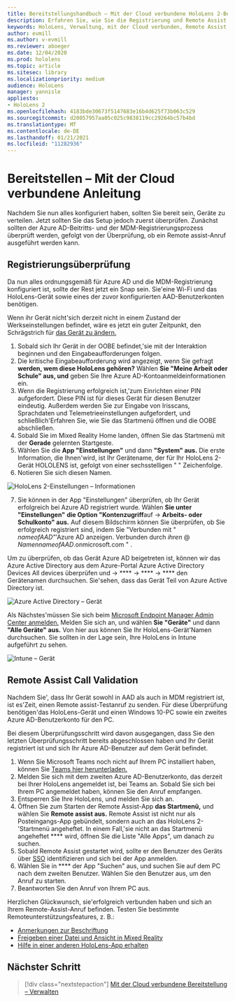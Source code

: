 ```yaml
---
title: Bereitstellungshandbuch – Mit der Cloud verbundene HoloLens 2-Bereitstellung im großen Maßstab mit Remote Assist – Bereitstellen
description: Erfahren Sie, wie Sie die Registrierung und Remote Assist für HoloLens-Geräte über ein mit der Cloud verbundenes Netzwerk überprüfen.
keywords: HoloLens, Verwaltung, mit der Cloud verbunden, Remote Assist, AAD, Azure AD, MDM, Verwaltung mobiler Geräte
author: evmill
ms.author: v-evmill
ms.reviewer: aboeger
ms.date: 12/04/2020
ms.prod: hololens
ms.topic: article
ms.sitesec: library
ms.localizationpriority: medium
audience: HoloLens
manager: yannisle
appliesto:
- HoloLens 2
ms.openlocfilehash: 4183bde30673f5147683e16b4d625f73b063c529
ms.sourcegitcommit: d20057957aa05c025c9838119cc29264bc57b4bd
ms.translationtype: MT
ms.contentlocale: de-DE
ms.lasthandoff: 01/21/2021
ms.locfileid: "11282936"
---
```

# Bereitstellen – Mit der Cloud verbundene Anleitung

Nachdem Sie nun alles konfiguriert haben, sollten Sie bereit sein, Geräte zu verteilen. Jetzt sollten Sie das Setup jedoch zuerst überprüfen. Zunächst sollten der Azure AD-Beitritts- und der MDM-Registrierungsprozess überprüft werden, gefolgt von der Überprüfung, ob ein Remote assist-Anruf ausgeführt werden kann.

## Registrierungsüberprüfung

Da nun alles ordnungsgemäß für Azure AD und die MDM-Registrierung konfiguriert ist, sollte der Rest jetzt ein Snap sein. Sie&#39;eine Wi-Fi und das HoloLens-Gerät sowie eines der zuvor konfigurierten AAD-Benutzerkonten benötigen.

Wenn ihr Gerät nicht&#39;sich derzeit nicht in einem Zustand der Werkseinstellungen befindet, wäre es jetzt ein guter Zeitpunkt, den Schrägstrich für [das Gerät zu ändern.](https://docs.microsoft.com/hololens/hololens-recovery#clean-reflash-the-device)

1. Sobald sich Ihr Gerät in der OOBE befindet,&#39;sie mit der Interaktion beginnen und den Eingabeaufforderungen folgen. 
1. Die kritische Eingabeaufforderung wird angezeigt, wenn Sie gefragt **werden, wem diese HoloLens gehören?** Wählen **Sie "Meine Arbeit oder Schule" aus, und** geben Sie Ihre Azure AD-Kontoanmeldeinformationen ein.
1. Wenn die Registrierung erfolgreich ist,&#39;zum Einrichten einer PIN aufgefordert. Diese PIN ist für dieses Gerät für diesen Benutzer eindeutig. Außerdem werden Sie zur Eingabe von Irisscans, Sprachdaten und Telemetrieeinstellungen aufgefordert, und schließlich&#39;Erfahren Sie, wie Sie das Startmenü öffnen und die OOBE abschließen.
1. Sobald Sie im Mixed Reality Home landen, öffnen Sie das Startmenü mit der **Gerade** gelernten Startgeste.
1. Wählen Sie die **App "Einstellungen"** und dann **"System" aus.** Die erste Information, die Ihnen&#39;wird, ist Ihr Gerätename, der für Ihr HoloLens 2-Gerät HOLOLENS ist, gefolgt von einer sechsstelligen &quot; &quot; Zeichenfolge.
1. Notieren Sie sich diesen Namen.

![HoloLens 2-Einstellungen – Informationen](./images/hololens2-settings-about.jpg)

7. Sie können in der App "Einstellungen" überprüfen, ob Ihr Gerät erfolgreich bei Azure AD registriert wurde. Wählen **Sie unter "Einstellungen"** **die Option "Kontenzugriff**auf  ->  **Arbeits- oder Schulkonto" aus.** Auf diesem Bildschirm können Sie überprüfen, ob Sie erfolgreich registriert sind, indem Sie "Verbunden mit &quot; _nameofAAD"_&#39;Azure AD anzeigen. Verbunden durch _ihren_ @ _NamennameofAAD_.onmicrosoft.com &quot; .


Um zu überprüfen, ob das Gerät Azure AD [](https://portal.azure.com/#home)beigetreten ist, können wir das Azure Active Directory aus dem Azure-Portal Azure Active Directory Devices All devices überprüfen und  ->  ****  ->  ****  ->  **** den Gerätenamen durchsuchen. Sie&#39;sehen, dass das Gerät Teil von Azure Active Directory ist.


![Azure Active Directory – Gerät](./images/aad-enrollment.png)

Als Nächstes&#39;müssen Sie sich beim [Microsoft Endpoint Manager Admin Center anmelden.](https://endpoint.microsoft.com/#home) Melden Sie sich an, und wählen **Sie "Geräte"** und dann **"Alle Geräte" aus.** Von hier aus können Sie Ihr HoloLens-Gerät&#39;Namen durchsuchen. Sie sollten in der Lage sein, Ihre HoloLens in Intune aufgeführt zu sehen.

![Intune – Gerät](./images/endpoint-all-devices-enrolled.png)

## Remote Assist Call Validation

Nachdem Sie&#39;, dass Ihr Gerät sowohl in AAD als auch in MDM registriert ist, ist es&#39;Zeit, einen Remote assist-Testanruf zu senden. Für diese Überprüfung benötigen&#39;das HoloLens-Gerät und einen Windows 10-PC sowie ein zweites Azure AD-Benutzerkonto für den PC.

Bei diesem Überprüfungsschritt wird davon ausgegangen, dass Sie den letzten Überprüfungsschritt bereits abgeschlossen haben und Ihr Gerät registriert ist und sich Ihr Azure AD-Benutzer auf dem Gerät befindet.


1. Wenn Sie Microsoft Teams noch nicht auf Ihrem PC installiert haben, können Sie [Teams hier herunterladen.](https://www.microsoft.com/microsoft-365/microsoft-teams/download-app)
2. Melden Sie sich mit dem zweiten Azure AD-Benutzerkonto, das derzeit bei Ihrer HoloLens angemeldet ist, bei Teams an. Sobald Sie sich bei Ihrem PC angemeldet haben, können Sie den Anruf empfangen.
3. Entsperren Sie Ihre HoloLens, und melden Sie sich an.
4. Öffnen Sie zum Starten der Remote Assist-App **das Startmenü,** und wählen Sie **Remote assist aus.** Remote Assist ist nicht nur als Posteingangs-App gebündelt, sondern auch an das HoloLens 2-&#39;Startmenü angeheftet. In einem Fall,&#39;sie nicht an das Startmenü angeheftet **** wird, öffnen Sie die Liste "Alle Apps", um danach zu suchen.
5. Sobald Remote Assist gestartet wird, sollte er den Benutzer des Geräts über [SSO](https://docs.microsoft.com/azure/active-directory/manage-apps/what-is-single-sign-on) identifizieren und sich bei der App anmelden.
6. Wählen Sie in **** der App "Suchen" aus, und suchen Sie auf dem PC nach dem zweiten Benutzer. Wählen Sie den Benutzer aus, um den Anruf zu starten.
7. Beantworten Sie den Anruf von Ihrem PC aus.

Herzlichen Glückwunsch, sie&#39;erfolgreich verbunden haben und sich an Ihrem Remote-Assist-Anruf befinden. Testen Sie bestimmte Remoteunterstützungsfeatures, z. B.:

- [Anmerkungen zur Beschriftung](https://docs.microsoft.com/dynamics365/mixed-reality/remote-assist/add-annotations-hololens)
- [Freigeben einer Datei und Ansicht in Mixed Reality](https://docs.microsoft.com/dynamics365/mixed-reality/remote-assist/display-save-files)
- [Hilfe in einer anderen HoloLens-App erhalten](https://docs.microsoft.com/dynamics365/mixed-reality/remote-assist/get-help-hololens-app-hololens)

## Nächster Schritt

> [!div class="nextstepaction"]
> [Mit der Cloud verbundene Bereitstellung – Verwalten](hololens2-cloud-connected-maintain.md)